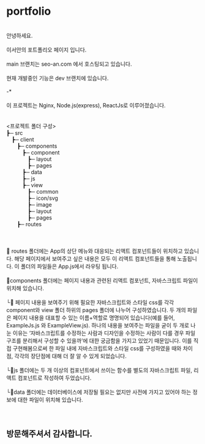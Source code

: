 # portfolio
<br>
안녕하세요.<br>
<br>
이서안의 포트폴리오 페이지 입니다.<br>
<br>
main 브랜치는 seo-an.com 에서 호스팅되고 있습니다.<br>
<br>
현재 개발중인 기능은 dev 브랜치에 있습니다.<br>
<br>
-*<br>
<br>
이 프로젝트는 Nginx, Node.js(express), ReactJs로 이루어졌습니다.<br>
<br>
<br>
<프로젝트 폴더 구성><br>
 ┣─  src<br>
&emsp;┣─ client<br>
&emsp;&emsp;┣─ components<br>
&emsp;&emsp;&emsp;┣─ component<br>
&emsp;&emsp;&emsp;&emsp;┣─ layout<br>
&emsp;&emsp;&emsp;&emsp;┣─ pages<br>
&emsp;&emsp;&emsp;┣─ data<br>
&emsp;&emsp;&emsp;┣─ js<br>
&emsp;&emsp;&emsp;┣─ view<br>
&emsp;&emsp;&emsp;&emsp;┣─ common<br>
&emsp;&emsp;&emsp;&emsp;┣─ icon/svg<br>
&emsp;&emsp;&emsp;&emsp;┣─ image<br>
&emsp;&emsp;&emsp;&emsp;┣─ layout<br>
&emsp;&emsp;&emsp;&emsp;┣─ pages<br>
&emsp;&emsp;┣─ routes<br>
<br>
<br>
<br>
🤖 routes 폴더에는 App의 상단 메뉴와 대응되는 리액트 컴포넌트들이 위치하고 있습니다. 해당 페이지에서 보여주고 싶은 내용은 모두 이 리액트 컴포넌트들을 통해 노출됩니다. 이 폴더의 파일들은 App.js에서 라우팅 됩니다.<br>
<br>
🤖components 폴더에는 페이지 내용과 관련된 리액트 컴포넌트, 자바스크립트 파일이 위치해 있습니다.<br>
<br>
└🤖 페이지 내용을 보여주기 위해 필요한 자바스크립트와 스타일 css를 각각 component와 view 폴더 하위의 pages 폴더에 나누어 구성하였습니다. 두 개의 파일은 페이지 내용을 대표할 수 있는 이름+역할로 명명되어 있습니다(예를 들어, ExampleJs.js 와 ExampleView.js). 하나의 내용을 보여주는 파일을 굳이 두 개로 나눈 이유는 ‘자바스크립트를 수정하는 사람과 디자인을 수정하는 사람이 다를 경우 파일 구조를 분리해서 구성할 수 있을까’에 대한 궁금함을 가지고 있었기 때문입니다. 이를 직접 구현해봄으로써 한 파일 내에 자바스크립트와 스타일 css를 구성하였을 때와 차이점, 각각의 장단점에 대해 더 잘 알 수 있게 되었습니다.<br>
<br>
└🤖js 폴더에는 두 개 이상의 컴포넌트에서 쓰이는 함수를 별도의 자바스크립트 파일, 리액트 컴포넌트로 작성하여 두었습니다.<br>
<br>
└🤖data 폴더에는 데이터베이스에 저장될 필요는 없지만 사전에 가지고 있어야 하는 정보에 대한 파일이 위치해 있습니다.<br>
<br>
<br>

## 방문해주셔서 감사합니다.
